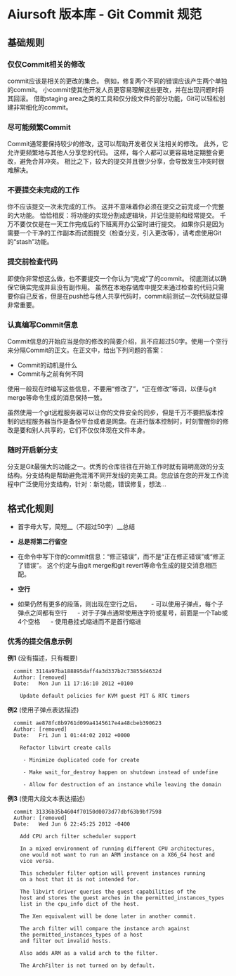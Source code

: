 # Aiursoft 版本库 - Git Commit 规范

## 基础规则

### 仅仅Commit相关的修改

commit应该是相关的更改的集合。 例如，修复两个不同的错误应该产生两个单独的commit。 小commit使其他开发人员更容易理解这些更改，并在出现问题时将其回滚。
借助staging area之类的工具和仅分段文件的部分功能，Git可以轻松创建非常细化的commit。

### 尽可能频繁Commit

Commit通常要保持较少的修改，这可以帮助开发者仅关注相关的修改。 此外，它允许更频繁地与其他人分享您的代码。 这样，每个人都可以更容易地定期整合更改，避免合并冲突。 相比之下，较大的提交并且很少分享，会导致发生冲突时很难解决。

### 不要提交未完成的工作

你不应该提交一次未完成的工作。 这并不意味着你必须在提交之前完成一个完整的大功能。 恰恰相反：将功能的实现分割成逻辑块，并记住提前和经常提交。 千万不要仅仅是在一天工作完成后的下班离开办公室时进行提交。 如果你只是因为需要一个干净的工作副本而试图提交（检查分支，引入更改等），请考虑使用Git的“stash”功能。

### 提交前检查代码

即使你非常想这么做，也不要提交一个你认为“完成”了的commit。 彻底测试以确保它确实完成并且没有副作用。 虽然在本地存储库中提交未通过检查的代码只需要你自己反省，但是在push给与他人共享代码时，commit前测试一次代码就显得非常重要。

### 认真编写Commit信息

Commit信息的开始应当是你的修改的简要介绍，且不应超过50字。使用一个空行来分隔Commit的正文。在正文中，给出下列问题的答案：

* Commit的动机是什么
* Commit与之前有何不同

使用一般现在时编写这些信息，不要用“修改了”，“正在修改”等词，以便与git merge等命令生成的消息保持一致。

虽然使用一个git远程服务器可以让你的文件安全的同步，但是千万不要把版本控制的远程服务器当作是备份平台或者是网盘。在进行版本控制时，时刻警醒你的修改是要和别人共享的，它们不仅仅体现在文件本身。

### 随时开启新分支

分支是Git最强大的功能之一。优秀的仓库往往在开始工作时就有简明高效的分支结构。分支结构是帮助避免混淆不同开发线的完美工具。您应该在您的开发工作流程中广泛使用分支结构，针对：新功能，错误修复，想法...

## 格式化规则

- 首字母大写，简短__（不超过50字）__总结

- __总是将第二行留空__

- 在命令中写下你的commit信息：“修正错误”，而不是“正在修正错误”或“修正了错误”。 这个约定与由git merge和git revert等命令生成的提交消息相匹配。

- __空行__

- 如果仍然有更多的段落，则出现在空行之后。
     - 可以使用子弹点，每个子弹点之间都有空行
     - 对于子弹点通常使用连字符或星号，前面是一个Tab或4个空格
     - 使用悬挂式缩进而不是首行缩进

### 优秀的提交信息示例

__例1__ (没有描述，只有概要)

```
  commit 3114a97ba188895daff4a3d337b2c73855d4632d
  Author: [removed]
  Date:   Mon Jun 11 17:16:10 2012 +0100

    Update default policies for KVM guest PIT & RTC timers
```

__例2__ (使用子弹点表达描述)
```
  commit ae878fc8b9761d099a4145617e4a48cbeb390623
  Author: [removed]
  Date:   Fri Jun 1 01:44:02 2012 +0000

    Refactor libvirt create calls

     - Minimize duplicated code for create

     - Make wait_for_destroy happen on shutdown instead of undefine

     - Allow for destruction of an instance while leaving the domain
```

__例3__ (使用大段文本表达描述)

```
  commit 31336b35b4604f70150d0073d77dbf63b9bf7598
  Author: [removed]
  Date:   Wed Jun 6 22:45:25 2012 -0400

    Add CPU arch filter scheduler support

    In a mixed environment of running different CPU architectures,
    one would not want to run an ARM instance on a X86_64 host and
    vice versa.

    This scheduler filter option will prevent instances running
    on a host that it is not intended for.

    The libvirt driver queries the guest capabilities of the
    host and stores the guest arches in the permitted_instances_types
    list in the cpu_info dict of the host.

    The Xen equivalent will be done later in another commit.

    The arch filter will compare the instance arch against
    the permitted_instances_types of a host
    and filter out invalid hosts.

    Also adds ARM as a valid arch to the filter.

    The ArchFilter is not turned on by default.
```